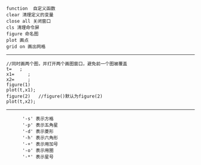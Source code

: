 	function  自定义函数
	clear 清理定义的变量
	close all 关闭窗口
	cls 清理命令屏
	figure 命名图
	plot 画点
	grid on 画出网格

---
	//同时画两个图，并打开两个画图窗口，避免前一个图被覆盖
	t=   ;
	x1=		;
	x2=		;
	figure(1)
	plot(t,x1);
	figure(2)   //figure()默认为figure(2)
	plot(t,x2);

---
		  '-s' 表示方格
          '-p' 表示五角星
          '-d' 表示菱形
          '-h' 表示六角形
          '-+' 表示用加号
          '-o' 表示用圈
          '-*' 表示星号
